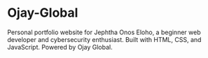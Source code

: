# Ojay-Global
Personal portfolio website for Jephtha Onos Eloho, a beginner web developer and cybersecurity enthusiast. Built with HTML, CSS, and JavaScript. Powered by Ojay Global.

